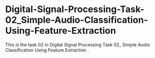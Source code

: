 # Digital-Signal-Processing-Task-02_Simple-Audio-Classification-Using-Feature-Extraction
This is the task 02 in Digital Signal Processing Task 02_ Simple Audio Classification Using Feature Extraction .
